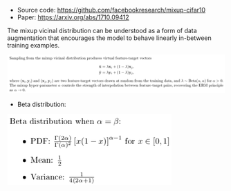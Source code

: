 * Source code: https://github.com/facebookresearch/mixup-cifar10
* Paper: https://arxiv.org/abs/1710.09412

The mixup vicinal distribution can be understood as a form of data augmentation that encourages the model to behave linearly in-between training examples. 

![mixup](./artifacts/mixup_02.png)

* Beta distribution:

![mixup](./artifacts/mixup_03.png)
